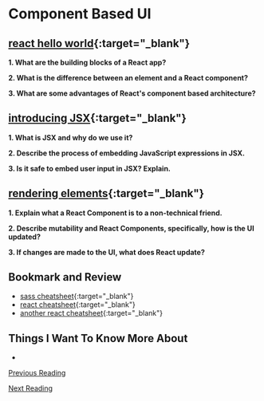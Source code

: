 # Component Based UI

## [react hello world](https://facebook.github.io/react/docs/hello-world.html){:target="_blank"}

**1. What are the building blocks of a React app?**

**2. What is the difference between an element and a React component?**

**3. What are some advantages of React's component based architecture?**

## [introducing JSX](https://facebook.github.io/react/docs/introducing-jsx.html){:target="_blank"}

**1. What is JSX and why do we use it?**

**2. Describe the process of embedding JavaScript expressions in JSX.**

**3. Is it safe to embed user input in JSX?  Explain.**

## [rendering elements](https://facebook.github.io/react/docs/rendering-elements.html){:target="_blank"}

**1. Explain what a React Component is to a non-technical friend.**

**2. Describe mutability and React Components, specifically, how is the UI updated?**

**3. If changes are made to the UI, what does React update?**

## Bookmark and Review

- [sass cheatsheet](https://devhints.io/sass){:target="_blank"}
- [react cheatsheet](https://devhints.io/react){:target="_blank"}
- [another react cheatsheet](https://reactcheatsheet.com/){:target="_blank"}

## Things I Want To Know More About

-

[Previous Reading](./class-19.md)

[Next Reading](./class-27.md)
